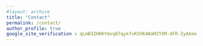 ```yaml
---
#layout: archive
title: "Contact"
permalink: /contact/
author_profile: true
google_site_verification : qLmB3ZHKKYmvqD7qykfvK5XK4WaMZYXM-dFR-ZyAkmo
---
```


<!--- 
<br/>
**Huy Phan**<br/>Centre for Digital Music (C4DM)<br/>School of Electronic Engineering and Computer Science<br/>Queen Mary University of London<br/>Mile End Road<br/>
London E1 4NS<br/>United Kingdom<br/>

Email: h[dot]phan[at]qmul.ac.uk
-->
